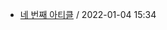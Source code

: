 - [네 번째 아티클](https://github.com/deep-diver/hf-daily-paper-newsletter/blob/main/archive/1/2022-01-04+fourth.yaml) / 2022-01-04 15:34
